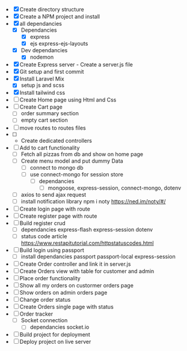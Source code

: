- [x] Create directory structure
- [x] Create a NPM project and install 
- [x] all dependancies
    - [x] Dependancies
        - [x] express
        - [x] ejs express-ejs-layouts
    - [x] Dev dependancies
        - [x] nodemon
- [x] Create Express server - Create a server.js file
- [x] Git setup and first commit
- [x] Install Laravel Mix
    - [x] setup js and scss
- [x] Install tailwind css
- [ ] Create Home page using Html and Css
- [ ] Create Cart page
    - [ ] order summary section
    - [ ] empty cart section
- [ ] move routes to routes files
- [ ] - Create dedicated controllers
- [ ] Add to cart functionality
    - [ ] Fetch all pizzas from db and show on home page
    - [ ] Create menu model and put dummy Data
        - [ ] connect to mongo db
        - [ ] use connect-mongo for session store
            - [ ] dependancies
                - [ ] mongoose, express-session, connect-mongo, dotenv
    - [ ] axios to send ajax request
    - [ ] install notification library npm i noty   https://ned.im/noty/#/
- [ ] Create login page with route
- [ ] Create register page with route
- [ ] Build register crud
    - [ ] dependancies express-flash express-session dotenv
    - [ ] status code article https://www.restapitutorial.com/httpstatuscodes.html
- [ ] Build login using passport
    - [ ] install dependancies passport passport-local express-session
- [ ] Create Order controller and link it in server.js
- [ ] Create Orders view with table for customer and admin
- [ ] Place order functionality
- [ ] Show all my orders on custormer orders page
- [ ] Show orders on admin orders page
- [ ] Change order status
- [ ] Create Orders single page with status
- [ ] Order tracker
    - [ ] Socket connection
        - [ ] dependancies socket.io
- [ ] Build project for deployment
- [ ] Deploy project on live server